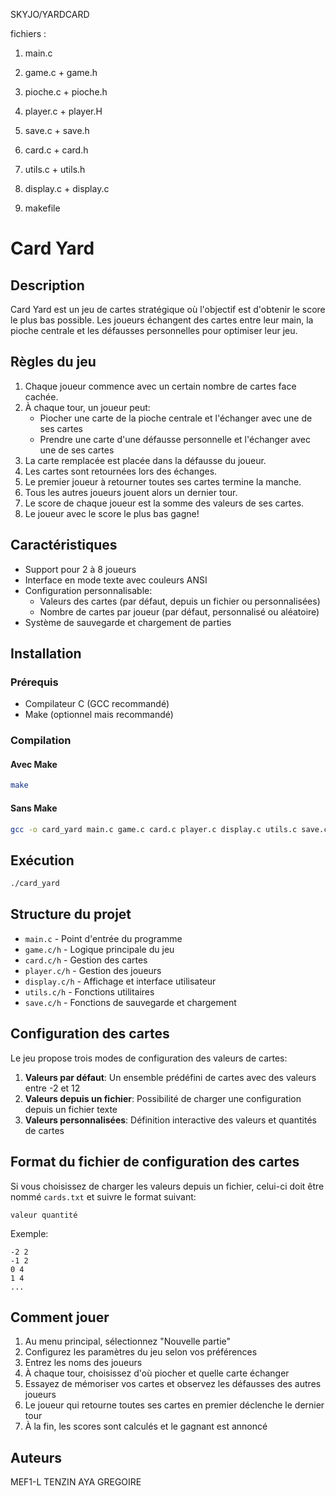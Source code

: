 SKYJO/YARDCARD

 fichiers :

1. main.c

2. game.c + game.h

3. pioche.c + pioche.h

4. player.c + player.H
 
5. save.c + save.h

6. card.c + card.h

7. utils.c + utils.h

8. display.c + display.c

9. makefile


# Card Yard

## Description
Card Yard est un jeu de cartes stratégique où l'objectif est d'obtenir le score le plus bas possible. Les joueurs échangent des cartes entre leur main, la pioche centrale et les défausses personnelles pour optimiser leur jeu.

## Règles du jeu

1. Chaque joueur commence avec un certain nombre de cartes face cachée.
2. À chaque tour, un joueur peut:
   - Piocher une carte de la pioche centrale et l'échanger avec une de ses cartes
   - Prendre une carte d'une défausse personnelle et l'échanger avec une de ses cartes
3. La carte remplacée est placée dans la défausse du joueur.
4. Les cartes sont retournées lors des échanges.
5. Le premier joueur à retourner toutes ses cartes termine la manche.
6. Tous les autres joueurs jouent alors un dernier tour.
7. Le score de chaque joueur est la somme des valeurs de ses cartes.
8. Le joueur avec le score le plus bas gagne!

## Caractéristiques

- Support pour 2 à 8 joueurs
- Interface en mode texte avec couleurs ANSI
- Configuration personnalisable:
  - Valeurs des cartes (par défaut, depuis un fichier ou personnalisées)
  - Nombre de cartes par joueur (par défaut, personnalisé ou aléatoire)
- Système de sauvegarde et chargement de parties

## Installation

### Prérequis
- Compilateur C (GCC recommandé)
- Make (optionnel mais recommandé)

### Compilation

#### Avec Make
```bash
make
```

#### Sans Make
```bash
gcc -o card_yard main.c game.c card.c player.c display.c utils.c save.c -std=c99
```

## Exécution
```bash
./card_yard
```

## Structure du projet

- `main.c` - Point d'entrée du programme
- `game.c/h` - Logique principale du jeu
- `card.c/h` - Gestion des cartes
- `player.c/h` - Gestion des joueurs
- `display.c/h` - Affichage et interface utilisateur
- `utils.c/h` - Fonctions utilitaires
- `save.c/h` - Fonctions de sauvegarde et chargement

## Configuration des cartes

Le jeu propose trois modes de configuration des valeurs de cartes:

1. **Valeurs par défaut**: Un ensemble prédéfini de cartes avec des valeurs entre -2 et 12
2. **Valeurs depuis un fichier**: Possibilité de charger une configuration depuis un fichier texte
3. **Valeurs personnalisées**: Définition interactive des valeurs et quantités de cartes

## Format du fichier de configuration des cartes

Si vous choisissez de charger les valeurs depuis un fichier, celui-ci doit être nommé `cards.txt` et suivre le format suivant:
```
valeur quantité
```

Exemple:
```
-2 2
-1 2
0 4
1 4
...
```

## Comment jouer

1. Au menu principal, sélectionnez "Nouvelle partie"
2. Configurez les paramètres du jeu selon vos préférences
3. Entrez les noms des joueurs
4. À chaque tour, choisissez d'où piocher et quelle carte échanger
5. Essayez de mémoriser vos cartes et observez les défausses des autres joueurs
6. Le joueur qui retourne toutes ses cartes en premier déclenche le dernier tour
7. À la fin, les scores sont calculés et le gagnant est annoncé


## Auteurs

MEF1-L
TENZIN
AYA
GREGOIRE
     
     


